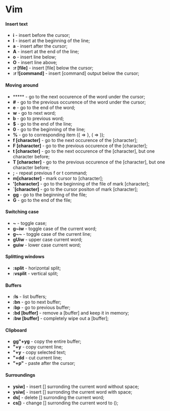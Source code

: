 # Vim

#### Insert text

- **i** - insert before the cursor;
- **I** - insert at the beginning of the line;
- **a** - insert after the cursor;
- **A** - insert at the end of the line;
- **o** - insert line below;
- **O** - insert line above;
- **:r [file]** - insert [file] below the cursor;
- **:r ![command]** - insert [command] output below the cursor;


#### Moving around

- ***** - go to the next occurence of the word under the cursor;
- **#** - go to the previous occurence of the word under the cursor;
- **e** - go to the end of the word;
- **w** - go to next word;
- **b** - go to previous word;
- **$** - go to the end of the line;
- **0** - go to the beginning of the line;
- **%** - go to corresponding item ({ => }, ( => ));
- **f [character]** - go to the next occurence of the [character];
- **F [character]** - go to the previous occurence of the [character];
- **t [character]** - go to the next occurence of the [character], but one character before;
- **T [character]** - go to the previous occurence of the [character], but one character before;
- **;** - repeat previous f or t command;
- **m[character]** - mark cursor to [character];
- **'[character]** - go to the beginning of the file of mark [character];
- **`[character]** - go to the cursor positon of mark [character];
- **gg** - go to the beginning of the file;
- **G** - go to the end of the file;


#### Switching case

- **~** - toggle case;
- **g~iw** - toggle case of the current word;
- **g~~** - toggle case of the current line;
- **gUiw** - upper case current word;
- **guiw** - lower case current word;


#### Splitting windows

- **:split** - horizontal split;
- **:vsplit** - vertical split;


#### Buffers

- **:ls** - list buffers;
- **:bn** - go to next buffer;
- **:bp** - go to previous buffer;
- **:bd [buffer]** - remove a [buffer] and keep it in memory;
- **:bw [buffer]** - completely wipe out a [buffer];


#### Clipboard

- **gg"+yg** - copy the entire buffer;
- **"+y** - copy current line;
- **"+y** - copy selected text;
- **"+dd** - cut current line;
- **"+p"** - paste after the cursor;


#### Surroundings

- **ysiw]** - insert [] surronding the current word without space;
- **ysiw[** - insert [] surronding the current word with space;
- **ds[** - delete [] surronding the current word;
- **cs[)** - change [] surronding the current word to ();
